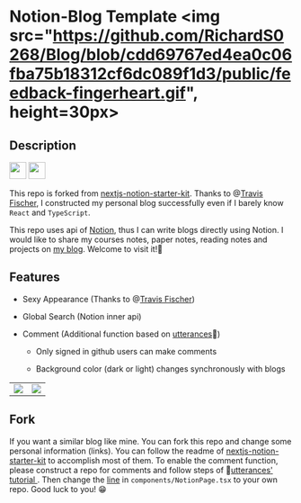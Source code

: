 # Notion-Blog Template <img src="https://github.com/RichardS0268/Blog/blob/cdd69767ed4ea0c06fba75b18312cf6dc089f1d3/public/feedback-fingerheart.gif", height=30px>

## Description
<div align="left">
<img src="https://github.com/RichardS0268/Blog/blob/main/public/React.png", height=30px>
<img src="https://github.com/RichardS0268/Blog/blob/main/public/Notion.png", height=30px>
</div>

This repo is forked from [nextjs-notion-starter-kit](https://github.com/transitive-bullshit/nextjs-notion-starter-kit). Thanks to @[Travis Fischer](https://github.com/transitive-bullshit), I constructed my personal blog successfully even if I barely know `React` and  `TypeScript`.

This repo uses api of [Notion](https://www.notion.so), thus I can write blogs directly using Notion. I would like to share my courses notes, paper notes, reading notes and projects on [my blog](https://richardsong.space). Welcome to visit it!🥳

## Features

+ Sexy Appearance (Thanks to @[Travis Fischer](https://github.com/transitive-bullshit))
+ Global Search (Notion inner api)

+ Comment (Additional function based on [utterances](https://github.com/utterance/utterances)🔮) 

  + Only signed in github users can make comments

  + Background color (dark or light) changes synchronously with blogs


<table><tr>
<td><img src="https://github.com/RichardS0268/Blog/blob/main/public/comment_light.png" border=0></td>
<td><img src="https://github.com/RichardS0268/Blog/blob/main/public/comment_dark.png" border=0></td>
</tr></table>


## Fork

If you want a similar blog like mine. You can fork this repo and change some personal information (links). You can follow the readme of  [nextjs-notion-starter-kit](https://github.com/transitive-bullshit/nextjs-notion-starter-kit) to accomplish most of them. To enable the comment function, please construct a repo for comments and follow steps of 🔮[utterances' tutorial ](https://utteranc.es/). Then change the [line](https://github.com/RichardS0268/Blog/blob/main/components/NotionPage.tsx#:~:text=%3CReactUtterances-,repo%3D%7B%27user/repo%27%7D,-label%3D%7B) in `components/NotionPage.tsx` to your own repo. Good luck to you! 😁

